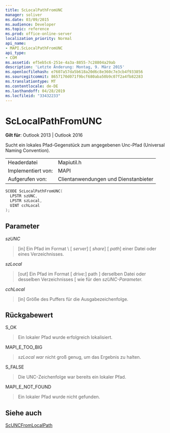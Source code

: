 ```yaml
---
title: ScLocalPathFromUNC
manager: soliver
ms.date: 03/09/2015
ms.audience: Developer
ms.topic: reference
ms.prod: office-online-server
localization_priority: Normal
api_name:
- MAPI.ScLocalPathFromUNC
api_type:
- COM
ms.assetid: ef5eb5c6-251e-4a3a-8855-7c28804a29ab
description: 'Letzte Änderung: Montag, 9. März 2015'
ms.openlocfilehash: e7607a57da5b618a20d6c8e360c7e3cb4f933856
ms.sourcegitcommit: 8657170d071f9bcf680aba50b9c07f2a4fb82283
ms.translationtype: MT
ms.contentlocale: de-DE
ms.lasthandoff: 04/28/2019
ms.locfileid: "33432233"
---
```

# <a name="sclocalpathfromunc"></a>ScLocalPathFromUNC

  
  
**Gilt für**: Outlook 2013 | Outlook 2016 
  
Sucht ein lokales Pfad-Gegenstück zum angegebenen Unc-Pfad (Universal Naming Convention). 
  
|||
|:-----|:-----|
|Headerdatei  <br/> |Mapiutil.h  <br/> |
|Implementiert von:  <br/> |MAPI  <br/> |
|Aufgerufen von:  <br/> |Clientanwendungen und Dienstanbieter  <br/> |
   
```cpp
SCODE ScLocalPathFromUNC(
  LPSTR szUNC,
  LPSTR szLocal,
  UINT cchLocal
);
```

## <a name="parameters"></a>Parameter

 _szUNC_
  
> [in] Ein Pfad im Format \\ [ _server_] \[ _share_] \[ _path_] einer Datei oder eines Verzeichnisses.
    
 _szLocal_
  
> [out] Ein Pfad im Format [ _drive:_] path ] derselben Datei oder desselben Verzeichnisses \[ wie für den _szUNC-Parameter._ 
    
 _cchLocal_
  
> [in] Größe des Puffers für die Ausgabezeichenfolge.
    
## <a name="return-value"></a>Rückgabewert

S_OK
  
> Ein lokaler Pfad wurde erfolgreich lokalisiert.
    
MAPI_E_TOO_BIG
  
>  _szLocal war_ nicht groß genug, um das Ergebnis zu halten. 
    
S_FALSE
  
> Die UNC-Zeichenfolge war bereits ein lokaler Pfad.
    
MAPI_E_NOT_FOUND
  
> Ein lokaler Pfad wurde nicht gefunden.
    
## <a name="see-also"></a>Siehe auch



[ScUNCFromLocalPath](scuncfromlocalpath.md)

